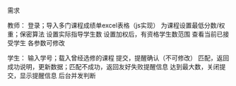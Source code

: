 需求

教师：
  登录；导入多门课程成绩单excel表格（js实现）
  为课程设置最低分数/权重；保密算法
  设置实际指导学生数
  设置加权后，有资格学生数范围
  查看当前已接受学生
  各参数可修改

学生：
  输入学号；载入曾经选修的课程
  提交，提醒确认（不可修改）
  匹配，返回成功说明，更新数据；匹配不成功，返回友好失败提醒信息
  达到最大数，关闭提交，显示提醒信息
  后台并发判断
  